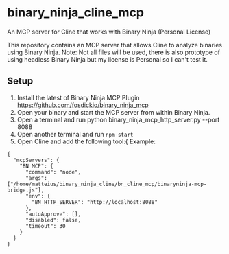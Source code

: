 # binary_ninja_cline_mcp
An MCP server for Cline that works with Binary Ninja (Personal License)

This repository contains an MCP server that allows Cline to analyze binaries using Binary Ninja.
Note:  Not all files will be used, there is also prototype of using headless Binary Ninja but my 
license is Personal so I can't test it.

## Setup

1. Install the latest of Binary Ninja MCP Plugin https://github.com/fosdickio/binary_ninja_mcp
2. Open your binary and start the MCP server from within Binary Ninja.
3. Open a terminal and run python binary_ninja_mcp_http_server.py --port 8088
4. Open another terminal and run `npm start`
5. Open Cline and add the following tool:{
Example:
```
{
  "mcpServers": {
    "BN MCP": {
      "command": "node",
      "args": ["/home/matteius/binary_ninja_cline/bn_cline_mcp/binaryninja-mcp-bridge.js"],
      "env": {
        "BN_HTTP_SERVER": "http://localhost:8088"
      },
      "autoApprove": [],
      "disabled": false,
      "timeout": 30
    }
  }
}

```